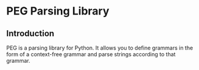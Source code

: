 # PEG Parsing Library

## Introduction
PEG is a parsing library for Python. It allows you to define grammars in the form of a context-free grammar and parse strings according to that grammar.
